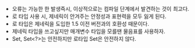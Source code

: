 - 오류는 가능한 한 발생즉시, 이상적으로는 컴파일 단계에서 발견하는 것이 최고다.
- 로 타입 사용 시, 제네릭이 안겨주는 안정성과 표현력을 모두 잃게 된다.
- 로 타입은 제네릭을 도입한 1.5 이전 버전과의 호환성 때문이다.
- 제네릭 타입을 쓰고싶지만 매개변수 타입을 모를땐 물음표를 사용하자.
- Set<Object>, Set<?>는 안전하지만 로타입 Set은 안전하지 않다.
